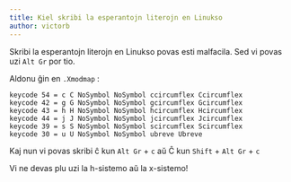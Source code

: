 ```yaml
---
title: Kiel skribi la esperantojn literojn en Linukso
author: victorb
---
```


Skribi la esperantojn literojn en Linukso povas esti malfacila. Sed vi povas uzi `Alt Gr` por tio.

Aldonu ĝin en `.Xmodmap` :

```
keycode 54 = c C NoSymbol NoSymbol ccircumflex Ccircumflex
keycode 42 = g G NoSymbol NoSymbol gcircumflex Gcircumflex
keycode 43 = h H NoSymbol NoSymbol hcircumflex Hcircumflex
keycode 44 = j J NoSymbol NoSymbol jcircumflex Jcircumflex
keycode 39 = s S NoSymbol NoSymbol scircumflex Scircumflex
keycode 30 = u U NoSymbol NoSymbol ubreve Ubreve
```

Kaj nun vi povas skribi ĉ kun `Alt Gr` + `c` aŭ Ĉ kun `Shift` + `Alt Gr` + `c`

Vi ne devas plu uzi la h-sistemo aŭ la x-sistemo!
